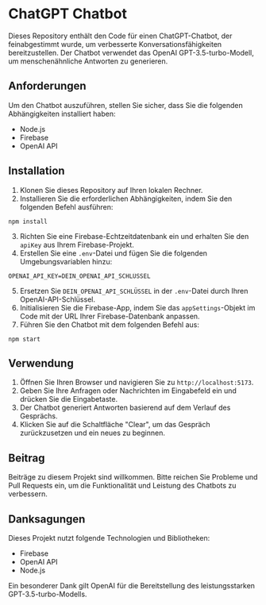 # ChatGPT Chatbot

Dieses Repository enthält den Code für einen ChatGPT-Chatbot, der feinabgestimmt wurde, um verbesserte Konversationsfähigkeiten bereitzustellen. Der Chatbot verwendet das OpenAI GPT-3.5-turbo-Modell, um menschenähnliche Antworten zu generieren.

## Anforderungen

Um den Chatbot auszuführen, stellen Sie sicher, dass Sie die folgenden Abhängigkeiten installiert haben:

- Node.js
- Firebase
- OpenAI API

## Installation

1. Klonen Sie dieses Repository auf Ihren lokalen Rechner.
2. Installieren Sie die erforderlichen Abhängigkeiten, indem Sie den folgenden Befehl ausführen:

```shell
npm install
```

3. Richten Sie eine Firebase-Echtzeitdatenbank ein und erhalten Sie den `apiKey` aus Ihrem Firebase-Projekt.
4. Erstellen Sie eine `.env`-Datei und fügen Sie die folgenden Umgebungsvariablen hinzu:

```
OPENAI_API_KEY=DEIN_OPENAI_API_SCHLÜSSEL
```

5. Ersetzen Sie `DEIN_OPENAI_API_SCHLÜSSEL` in der `.env`-Datei durch Ihren OpenAI-API-Schlüssel.
6. Initialisieren Sie die Firebase-App, indem Sie das `appSettings`-Objekt im Code mit der URL Ihrer Firebase-Datenbank anpassen.
7. Führen Sie den Chatbot mit dem folgenden Befehl aus:

```shell
npm start
```

## Verwendung

1. Öffnen Sie Ihren Browser und navigieren Sie zu `http://localhost:5173`.
2. Geben Sie Ihre Anfragen oder Nachrichten im Eingabefeld ein und drücken Sie die Eingabetaste.
3. Der Chatbot generiert Antworten basierend auf dem Verlauf des Gesprächs.
4. Klicken Sie auf die Schaltfläche "Clear", um das Gespräch zurückzusetzen und ein neues zu beginnen.

## Beitrag

Beiträge zu diesem Projekt sind willkommen. Bitte reichen Sie Probleme und Pull Requests ein, um die Funktionalität und Leistung des Chatbots zu verbessern.


## Danksagungen

Dieses Projekt nutzt folgende Technologien und Bibliotheken:

- Firebase
- OpenAI API
- Node.js

Ein besonderer Dank gilt OpenAI für die Bereitstellung des leistungsstarken GPT-3.5-turbo-Modells.
